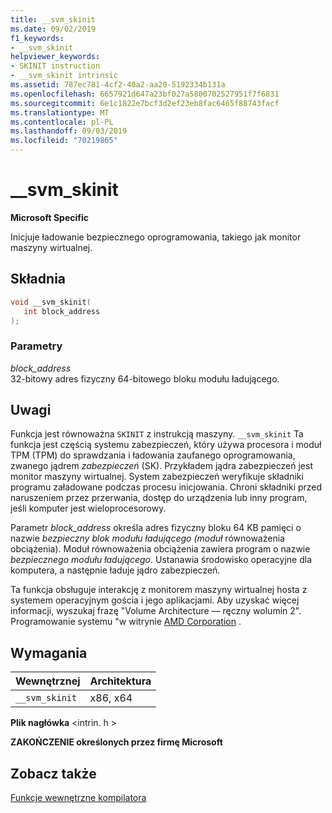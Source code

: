 ```yaml
---
title: __svm_skinit
ms.date: 09/02/2019
f1_keywords:
- __svm_skinit
helpviewer_keywords:
- SKINIT instruction
- __svm_skinit intrinsic
ms.assetid: 787ec781-4cf2-40a2-aa20-5192334b131a
ms.openlocfilehash: 6657921d647a23bf027a5800702527951f7f6831
ms.sourcegitcommit: 6e1c1822e7bcf3d2ef23eb8fac6465f88743facf
ms.translationtype: MT
ms.contentlocale: pl-PL
ms.lasthandoff: 09/03/2019
ms.locfileid: "70219865"
---
```

# <a name="__svm_skinit"></a>__svm_skinit

**Microsoft Specific**

Inicjuje ładowanie bezpiecznego oprogramowania, takiego jak monitor maszyny wirtualnej.

## <a name="syntax"></a>Składnia

```C
void __svm_skinit(
   int block_address
);
```

### <a name="parameters"></a>Parametry

*block_address*\
32-bitowy adres fizyczny 64-bitowego bloku modułu ładującego.

## <a name="remarks"></a>Uwagi

Funkcja jest równoważna `SKINIT` z instrukcją maszyny. `__svm_skinit` Ta funkcja jest częścią systemu zabezpieczeń, który używa procesora i moduł TPM (TPM) do sprawdzania i ładowania zaufanego oprogramowania, zwanego jądrem *zabezpieczeń* (SK). Przykładem jądra zabezpieczeń jest monitor maszyny wirtualnej. System zabezpieczeń weryfikuje składniki programu załadowane podczas procesu inicjowania. Chroni składniki przed naruszeniem przez przerwania, dostęp do urządzenia lub inny program, jeśli komputer jest wieloprocesorowy.

Parametr *block_address* określa adres fizyczny bloku 64 KB pamięci o nazwie *bezpieczny blok modułu ładującego (moduł* równoważenia obciążenia). Moduł równoważenia obciążenia zawiera program o nazwie *bezpiecznego modułu ładującego*. Ustanawia środowisko operacyjne dla komputera, a następnie ładuje jądro zabezpieczeń.

Ta funkcja obsługuje interakcję z monitorem maszyny wirtualnej hosta z systemem operacyjnym gościa i jego aplikacjami. Aby uzyskać więcej informacji, wyszukaj frazę "Volume Architecture — ręczny wolumin 2". Programowanie systemu "w witrynie [AMD Corporation](https://developer.amd.com/resources/developer-guides-manuals/) .

## <a name="requirements"></a>Wymagania

|Wewnętrznej|Architektura|
|---------------|------------------|
|`__svm_skinit`|x86, x64|

**Plik nagłówka** \<intrin. h >

**ZAKOŃCZENIE określonych przez firmę Microsoft**

## <a name="see-also"></a>Zobacz także

[Funkcje wewnętrzne kompilatora](../intrinsics/compiler-intrinsics.md)
